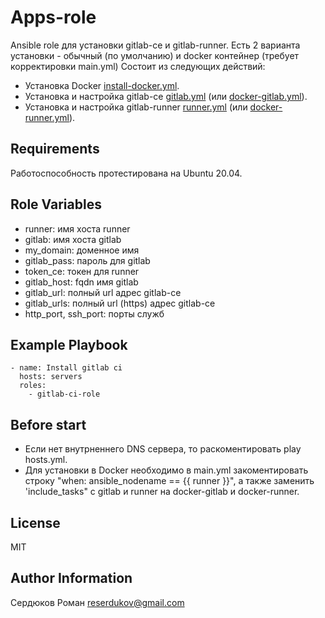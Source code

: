Apps-role
=========

Ansible role для установки gitlab-ce и gitlab-runner. Есть 2 варианта установки - обычный (по умолчанию) и docker контейнер (требует корректировки main.yml)
Состоит из следующих действий:
- Установка Docker [install-docker.yml](https://github.com/roman-serdyukov/gitlab-ci-role/blob/main/tasks/install-docker.yml).
- Установка и настройка gitlab-ce [gitlab.yml](https://github.com/roman-serdyukov/gitlab-ci-role/blob/main/tasks/gitlab.yml) (или [docker-gitlab.yml](https://github.com/roman-serdyukov/gitlab-ci-role/blob/main/tasks/docker-gitlab.yml)).
- Установка и настройка gitlab-runner [runner.yml](https://github.com/roman-serdyukov/gitlab-ci-role/blob/main/tasks/runner.yml) (или [docker-runner.yml](https://github.com/roman-serdyukov/gitlab-ci-role/blob/main/tasks/docker-runner.yml)).

Requirements
------------

Работоспособность протестирована на Ubuntu 20.04.


Role Variables
--------------

- runner:       имя хоста runner
- gitlab:       имя хоста gitlab
- my_domain:    доменное имя
- gitlab_pass:  пароль для gitlab
- token_ce:     токен для runner
- gitlab_host:  fqdn имя gitlab
- gitlab_url:   полный url адрес gitlab-ce
- gitlab_urls:  полный url (https) адрес gitlab-ce
- http_port, ssh_port: порты служб

Example Playbook
----------------
```
- name: Install gitlab ci
  hosts: servers
  roles:
    - gitlab-ci-role
```

Before start
----------------

- Если нет внутрненнего DNS сервера, то раскоментировать play hosts.yml.
- Для установки в Docker необходимо в main.yml закоментировать строку "when: ansible_nodename == {{ runner }}", а также  заменить 'include_tasks" с gitlab и runner на docker-gitlab и docker-runner.

License
-------

MIT

Author Information
------------------

Сердюков Роман
reserdukov@gmail.com